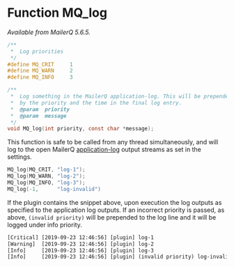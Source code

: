 # Function MQ_log

_Available from MailerQ 5.6.5._

```c
/**
 *  Log priorities
 */
#define MQ_CRIT     1
#define MQ_WARN     2
#define MQ_INFO     3

/**
 *  Log something in the MailerQ application-log. This will be prepended
 *  by the priority and the time in the final log entry. 
 *  @param  priority
 *  @param  message 
 */
void MQ_log(int priority, const char *message);
```

This function is safe to be called from any thread simultaneously, and will log to the open MailerQ [application-log](logging#application-log) output streams as set in the settings. 

```c
MQ_log(MQ_CRIT, "log-1");
MQ_log(MQ_WARN, "log-2");
MQ_log(MQ_INFO, "log-3");
MQ_log(-1,      "log-invalid")
```

If the plugin contains the snippet above, upon execution the log outputs as specified to the application log outputs. If an incorrect priority is passed, as above, `(invalid priority)` will be prepended to the log line and it will be logged under info priority.

```txt
[Critical] [2019-09-23 12:46:56] [plugin] log-1 
[Warning]  [2019-09-23 12:46:56] [plugin] log-2 
[Info]     [2019-09-23 12:46:56] [plugin] log-3 
[Info]     [2019-09-23 12:46:56] [plugin] (invalid priority) log-invalid
```